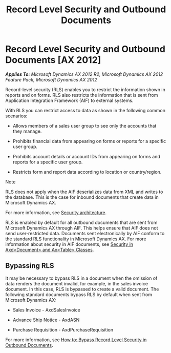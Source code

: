 ﻿---
title: Record Level Security and Outbound Documents
TOCTitle: Record Level Security and Outbound Documents
ms:assetid: 532b36b8-d76c-498a-9986-a0676f7ddda4
ms:mtpsurl: https://technet.microsoft.com/en-us/library/Aa630391(v=AX.60)
ms:contentKeyID: 35244324
ms.date: 11/07/2012
mtps_version: v=AX.60
---

# Record Level Security and Outbound Documents [AX 2012]


_**Applies To:** Microsoft Dynamics AX 2012 R2, Microsoft Dynamics AX 2012 Feature Pack, Microsoft Dynamics AX 2012_

Record-level security (RLS) enables you to restrict the information shown in reports and on forms. RLS also restricts the information that is sent from Application Integration Framework (AIF) to external systems.

With RLS you can restrict access to data as shown in the following common scenarios:

  - Allows members of a sales user group to see only the accounts that they manage.

  - Prohibits financial data from appearing on forms or reports for a specific user group.

  - Prohibits account details or account IDs from appearing on forms and reports for a specific user group.

  - Restricts form and report data according to location or country/region.


> [!NOTE]
> <P>RLS does not apply when the AIF deserializes data from XML and writes to the database. This is the case for inbound documents that create data in Microsoft Dynamics AX.</P>



For more information, see [Security architecture](security-architecture-of-the-microsoft-dynamics-ax-application.md).

RLS is enabled by default for all outbound documents that are sent from Microsoft Dynamics AX through AIF. This helps ensure that AIF does not send user-restricted data. Documents sent electronically by AIF conform to the standard RLS functionality in Microsoft Dynamics AX. For more information about security in AIF documents, see [Security in Axd\<Document\> and Ax\<Table\> Classes](security-in-axd-document-and-ax-table-classes.md).

## Bypassing RLS

It may be necessary to bypass RLS in a document when the omission of data renders the document invalid, for example, in the sales invoice document. In this case, RLS is bypassed to create a valid document. The following standard documents bypass RLS by default when sent from Microsoft Dynamics AX:

  - Sales Invoice - AxdSalesInvoice

  - Advance Ship Notice - AxdASN

  - Purchase Requisition - AxdPurchaseRequisition

For more information, see [How to: Bypass Record Level Security in Outbound Documents](how-to-bypass-record-level-security-in-outbound-documents.md).

